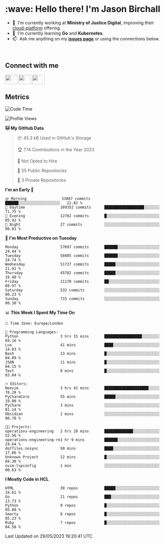 <h1 align="left" id="jason-title">:wave: Hello there! I'm Jason Birchall</h1>

- :office: &nbsp;I'm currently working at **Ministry of Justice Digital**, improving their [cloud-platform](https://github.com/ministryofjustice/cloud-platform) offering.
- :seedling: &nbsp;I’m currently learning **Go** and **Kubernetes**.
- :mailbox: &nbsp;Ask me anything on my **[issues page]** or using the connections below.


<br>

<h2>Connect with me</h2>
<p>
<a href="https://twitter.com/jsonBirchall" target="blank"><img align="center" src="https://cdn.jsdelivr.net/npm/simple-icons@3.0.1/icons/twitter.svg" alt="" height="30" width="40" /></a>
<a href="https://keybase.io/json0" target="blank"><img align="center" src="https://cdn.jsdelivr.net/npm/simple-icons@3.0.1/icons/keybase.svg" alt="" height="30" width="40" /></a>
<a href="https://www.reddit.com/user/kakorate" target="blank"><img align="center" src="https://cdn.jsdelivr.net/npm/simple-icons@3.0.1/icons/reddit.svg" alt="" height="30" width="40" /></a>
</p>

<h2>Metrics</h2>

<!--START_SECTION:waka-->
![Code Time](http://img.shields.io/badge/Code%20Time-1%2C069%20hrs%2023%20mins-blue)

![Profile Views](http://img.shields.io/badge/Profile%20Views-0-blue)

**🐱 My GitHub Data** 

> 📦 45.3 kB Used in GitHub's Storage 
 > 
> 🏆 774 Contributions in the Year 2023
 > 
> 🚫 Not Opted to Hire
 > 
> 📜 55 Public Repositories 
 > 
> 🔑 3 Private Repositories 
 > 
**I'm an Early 🐤** 

```text
🌞 Morning                53867 commits       ██████░░░░░░░░░░░░░░░░░░░   22.82 % 
🌆 Daytime                169352 commits      ██████████████████░░░░░░░   71.75 % 
🌃 Evening                12782 commits       █░░░░░░░░░░░░░░░░░░░░░░░░   05.42 % 
🌙 Night                  27 commits          ░░░░░░░░░░░░░░░░░░░░░░░░░   00.01 % 
```
📅 **I'm Most Productive on Tuesday** 

```text
Monday                   57697 commits       ██████░░░░░░░░░░░░░░░░░░░   24.44 % 
Tuesday                  58405 commits       ██████░░░░░░░░░░░░░░░░░░░   24.74 % 
Wednesday                51727 commits       █████░░░░░░░░░░░░░░░░░░░░   21.92 % 
Thursday                 45782 commits       █████░░░░░░░░░░░░░░░░░░░░   19.40 % 
Friday                   21170 commits       ██░░░░░░░░░░░░░░░░░░░░░░░   08.97 % 
Saturday                 532 commits         ░░░░░░░░░░░░░░░░░░░░░░░░░   00.23 % 
Sunday                   715 commits         ░░░░░░░░░░░░░░░░░░░░░░░░░   00.30 % 
```


📊 **This Week I Spent My Time On** 

```text
🕑︎ Time Zone: Europe/London

💬 Programming Languages: 
Python                   3 hrs 15 mins       █████████████████░░░░░░░░   69.16 % 
Lua                      41 mins             ████░░░░░░░░░░░░░░░░░░░░░   14.83 % 
Bash                     13 mins             █░░░░░░░░░░░░░░░░░░░░░░░░   04.89 % 
JSON                     11 mins             █░░░░░░░░░░░░░░░░░░░░░░░░   04.15 % 
Text                     8 mins              █░░░░░░░░░░░░░░░░░░░░░░░░   03.04 % 

🔥 Editors: 
Neovim                   3 hrs 41 mins       ████████████████████░░░░░   78.28 % 
PyCharmCore              55 mins             █████░░░░░░░░░░░░░░░░░░░░   19.80 % 
PyCharm                  3 mins              ░░░░░░░░░░░░░░░░░░░░░░░░░   01.14 % 
Obsidian                 2 mins              ░░░░░░░░░░░░░░░░░░░░░░░░░   00.78 % 

🐱‍💻 Projects: 
operations-engineering   2 hrs 28 mins       █████████████░░░░░░░░░░░░   52.56 % 
operations-engineering-re1 hr 9 mins         ██████░░░░░░░░░░░░░░░░░░░   24.64 % 
dotfiles.nosync          50 mins             ████░░░░░░░░░░░░░░░░░░░░░   17.86 % 
Unknown Project          12 mins             █░░░░░░░░░░░░░░░░░░░░░░░░   04.30 % 
nvim-lspconfig           1 min               ░░░░░░░░░░░░░░░░░░░░░░░░░   00.63 % 
```

**I Mostly Code in HCL** 

```text
HTML                     30 repos            █████░░░░░░░░░░░░░░░░░░░░   19.61 % 
Go                       21 repos            ███░░░░░░░░░░░░░░░░░░░░░░   13.73 % 
Python                   9 repos             █░░░░░░░░░░░░░░░░░░░░░░░░   05.88 % 
Smarty                   8 repos             █░░░░░░░░░░░░░░░░░░░░░░░░   05.23 % 
Ruby                     7 repos             █░░░░░░░░░░░░░░░░░░░░░░░░   04.58 % 
```




 Last Updated on 29/05/2023 19:20:41 UTC
<!--END_SECTION:waka-->

<!-- links -->

[issues page]: https://github.com/jasonBirchall/jasonBirchall/issues "jasonBirchall/issues"
